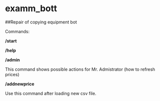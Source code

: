 # examm_bott

##Repair of copying equipment bot

Commands: 

**/start**

**/help**

**/admin**

This command shows possible actions for Mr. Admistrator (how to refresh prices)

**/addnewprice**

Use this command after loading new csv file. 







